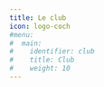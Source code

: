 ```yaml
---
title: Le club
icon: logo-coch
#menu:
#  main:
#    identifier: club
#    title: Club
#    weight: 10
---
```

